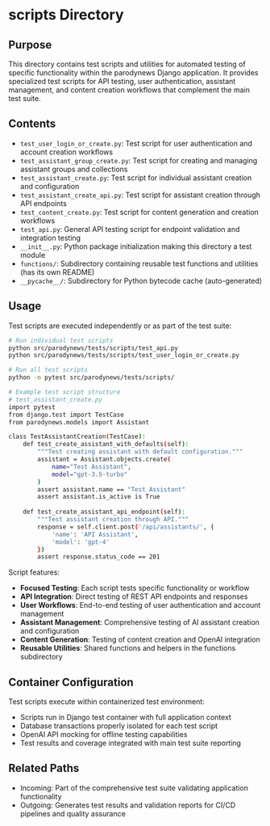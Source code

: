 
# scripts Directory

## Purpose
This directory contains test scripts and utilities for automated testing of specific functionality within the parodynews Django application. It provides specialized test scripts for API testing, user authentication, assistant management, and content creation workflows that complement the main test suite.

## Contents
- `test_user_login_or_create.py`: Test script for user authentication and account creation workflows
- `test_assistant_group_create.py`: Test script for creating and managing assistant groups and collections
- `test_assistant_create.py`: Test script for individual assistant creation and configuration
- `test_assistant_create_api.py`: Test script for assistant creation through API endpoints
- `test_content_create.py`: Test script for content generation and creation workflows
- `test_api.py`: General API testing script for endpoint validation and integration testing
- `__init__.py`: Python package initialization making this directory a test module
- `functions/`: Subdirectory containing reusable test functions and utilities (has its own README)
- `__pycache__/`: Subdirectory for Python bytecode cache (auto-generated)

## Usage
Test scripts are executed independently or as part of the test suite:

```bash
# Run individual test scripts
python src/parodynews/tests/scripts/test_api.py
python src/parodynews/tests/scripts/test_user_login_or_create.py

# Run all test scripts
python -m pytest src/parodynews/tests/scripts/

# Example test script structure
# test_assistant_create.py
import pytest
from django.test import TestCase
from parodynews.models import Assistant

class TestAssistantCreation(TestCase):
    def test_create_assistant_with_defaults(self):
        """Test creating assistant with default configuration."""
        assistant = Assistant.objects.create(
            name="Test Assistant",
            model="gpt-3.5-turbo"
        )
        assert assistant.name == "Test Assistant"
        assert assistant.is_active is True
    
    def test_create_assistant_api_endpoint(self):
        """Test assistant creation through API."""
        response = self.client.post('/api/assistants/', {
            'name': 'API Assistant',
            'model': 'gpt-4'
        })
        assert response.status_code == 201
```

Script features:
- **Focused Testing**: Each script tests specific functionality or workflow
- **API Integration**: Direct testing of REST API endpoints and responses
- **User Workflows**: End-to-end testing of user authentication and account management
- **Assistant Management**: Comprehensive testing of AI assistant creation and configuration
- **Content Generation**: Testing of content creation and OpenAI integration
- **Reusable Utilities**: Shared functions and helpers in the functions subdirectory

## Container Configuration
Test scripts execute within containerized test environment:
- Scripts run in Django test container with full application context
- Database transactions properly isolated for each test script
- OpenAI API mocking for offline testing capabilities
- Test results and coverage integrated with main test suite reporting

## Related Paths
- Incoming: Part of the comprehensive test suite validating application functionality
- Outgoing: Generates test results and validation reports for CI/CD pipelines and quality assurance
